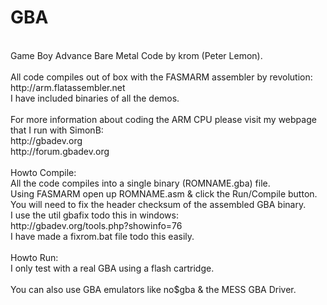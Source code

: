 GBA
===
<br />
Game Boy Advance Bare Metal Code by krom (Peter Lemon).<br />
<br />
All code compiles out of box with the FASMARM assembler by revolution:<br />
http://arm.flatassembler.net<br />
I have included binaries of all the demos.<br />
<br />
For more information about coding the ARM CPU please visit my webpage that I run with SimonB:<br />
http://gbadev.org<br />
http://forum.gbadev.org<br />
<br />
Howto Compile:<br />
All the code compiles into a single binary (ROMNAME.gba) file.<br />
Using FASMARM open up ROMNAME.asm & click the Run/Compile button.<br />
You will need to fix the header checksum of the assembled GBA binary.<br />
I use the util gbafix todo this in windows:<br />
http://gbadev.org/tools.php?showinfo=76<br />
I have made a fixrom.bat file todo this easily.<br />
<br />
Howto Run:<br />
I only test with a real GBA using a flash cartridge.<br />
<br />
You can also use GBA emulators like no$gba & the MESS GBA Driver.
